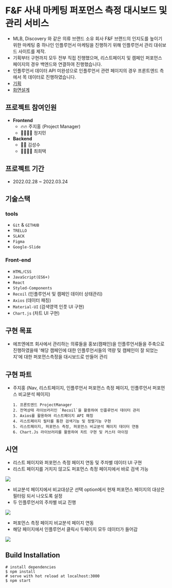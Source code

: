 # F&F 사내 마케팅 퍼포먼스 측정 대시보드 및 관리 서비스

- MLB, Discovery 와 같은 의류 브랜드 소유 회사 F&F 브랜드의 인지도를 높이기 위한 마케팅 중 하나인 인플루언서 마케팅을 진행하기 위해 인플루언서 관리 대쉬보드 사이트를 제작.
- 기획부터 구현까지 모두 전부 직접 진행했으며, 리스트페이지 및 캠페인 퍼포먼스 페이지의 경우 백엔드와 연결하여 진행했습니다.
- 인플루언서 데이터 API 미완성으로 인플루언서 관련 페이지의 경우 프론트엔드 측에서 목 데이터로 진행하였습니다.
- <a href="https://docs.google.com/presentation/d/1EKNwJCxe6ao_PmqtAB-W4gKIjonnSd_2iaLcMH8cZPo/edit#slide=id.p">기획</a>
- <a href="https://www.figma.com/file/m7gmy99VDwe7gU80eq8gHM/F%26F?node-id=0%3A1">화면설계</a>

## **프로젝트 참여인원**

- **Frontend**
  - 🔥🔥 주지홍 (Project Manager)
  - 💪🏻💪🏻 정지민
- **Backend**
  - 🐨🐨 김성수
  - 🐻‍❄️🐻‍❄️ 최희택

## **프로젝트 기간**

- 2022.02.28 ~ 2022.03.24

## **기술스택**

### **tools**

- `Git` & `GITHUB`
- `TRELLO`
- `SLACK`
- `Figma`
- `Google-Slide`

### **Front-end**

- `HTML/CSS`
- `JavaScript(ES6+)`
- `React`
- `Styled-Components` 
- `Recoil` (인플루언서 및 캠페인 데이터 상태관리)
- `Axios` (데이터 패칭)
- `Material-UI` (검색영역 인풋 UI 구현)
- `Chart.js` (차트 UI 구현)

## **구현 목표**

- 에프엔에프 회사에서 관리하는 의류들을 홍보(캠패인)을 인플루언서들을 주축으로 진행하였을때
'해당 캠페인에 대한 인플루언서들의 역량 및 캠페인이 잘 되었는 지'에 대한 퍼포먼스측정을 대시보드로 만들어 관리

## **구현 파트**

- 주지홍 (Nav, 리스트페이지, 인플루언서 퍼포먼스 측정 페이지, 인플루언서 퍼포먼스 비교분석 페이지)
  ```
  1. 프론트엔드 ProjectManager
  2. 전역상태 라이브러리인 `Recoil`을 활용하여 인플루언서 데이터 관리 
  3. Axios를 활용하여 리스트페이지 API 패칭
  4. 리스트페이지 필터를 통한 검색기능 및 정렬기능 구현
  5. 리스트페이지, 퍼포먼스 측정, 퍼포먼스 비교분석 페이지 데이터 연동
  6. Chart.Js 라이브러리를 활용하여 차트 구현 및 커스터 마이징
  ```



## **시연**

- 리스트 페이지와 퍼포먼스 측정 페이지 연동 및 주차별 데이터 UI 구현
- 리스트 페이지를 거치지 않고도 퍼포먼스 측정 페이지에서 바로 검색 가능

<img src='https://github.com/jihongzzang/frontend/assets/94615083/e11f5c35-1fc9-4392-bc29-1e6d0afe5ce0' border='0'/>

- 비교분석 페이지에서 비교대상군 선택 option에서 현재 퍼포먼스 페이지의 대상은 필터링 되서 나오도록 설정
- 두 인플루언서의 주차별 비교 진행 


<img src="https://github.com/jihongzzang/frontend/assets/94615083/49005669-2931-4c30-ac74-9ffa1c45a0b5" border='0'/>

- 퍼포먼스 측정 페이지 비교분석 페이지 연동
- 해당 페이지에서 인플루언서 클릭시 두페이지 모두 데이터가 들어감

<img src="https://github.com/jihongzzang/frontend/assets/94615083/c10a7e02-d663-4511-a4e6-4f65be4b4c72" border='0'/>

## **Build Installation**

```
# install dependencies
$ npm install
# serve with hot reload at localhost:3000
$ npm start
```
